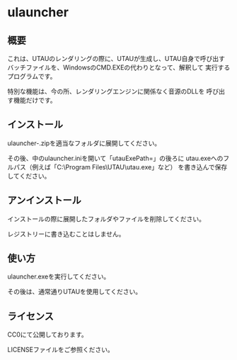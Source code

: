 ulauncher
=========


概要
----

これは、UTAUのレンダリングの際に、UTAUが生成し、UTAU自身で呼び出す
バッチファイルを、WindowsのCMD.EXEの代わりとなって、解釈して
実行するプログラムです。

特別な機能は、今の所、レンダリングエンジンに関係なく音源のDLLを
呼び出す機能だけです。


インストール
------------

ulauncher-<version>.zipを適当なフォルダに展開してください。

その後、中のulauncher.iniを開いて「utauExePath=」の後ろに
utau.exeへのフルパス（例えば「C:\Program Files\UTAU\utau.exe」など）
を書き込んで保存してください。


アンインストール
----------------

インストールの際に展開したフォルダやファイルを削除してください。

レジストリーに書き込むことはしません。


使い方
------

ulauncher.exeを実行してください。

その後は、通常通りUTAUを使用してください。


ライセンス
----------

CC0にて公開しております。

LICENSEファイルをご参照ください。

